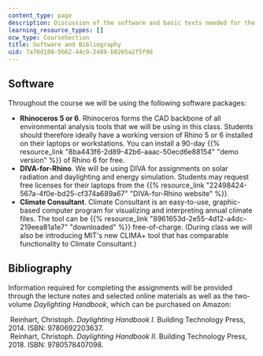 ```yaml
---
content_type: page
description: Discussion of the software and basic texts needed for the course.
learning_resource_types: []
ocw_type: CourseSection
title: Software and Bibliography
uid: 7a78d188-5b62-44c9-2489-b8265a2f5f9d
---
```


Software
--------

Throughout the course we will be using the following software packages:

*   **Rhinoceros 5 or 6**. Rhinoceros forms the CAD backbone of all environmental analysis tools that we will be using in this class. Students should therefore ideally have a working version of Rhino 5 or 6 installed on their laptops or workstations. You can install a 90-day {{% resource_link "8ba443f6-2d89-42b6-aaac-50ecd6e88154" "demo version" %}} of Rhino 6 for free.
*   **DIVA-for-Rhino**. We will be using DIVA for assignments on solar radiation and daylighting and energy simulation. Students may request free licenses for their laptops from the {{% resource_link "22498424-567a-4f0e-bd25-cf374a689a67" "DIVA-for-Rhino website" %}}.
*   **Climate Consultant**. Climate Consultant is an easy-to-use, graphic-based computer program for visualizing and interpreting annual climate files. The tool can be {{% resource_link "8961653d-2e55-4d12-a4dc-219eea81a1e7" "downloaded" %}} free-of-charge. (During class we will also be introducing MIT's new CLIMA+ tool that has comparable functionality to Climate Consultant.)

Bibliography
------------

Information required for completing the assignments will be provided through the lecture notes and selected online materials as well as the two-volume _Daylighting Handbook_, which can be purchased on Amazon:

 Reinhart, Christoph. _Daylighting Handbook I._ Building Technology Press, 2014. ISBN: 9780692203637.  
 Reinhart, Christoph. _Daylighting Handbook II._ Building Technology Press, 2018. ISBN: 9780578407098.